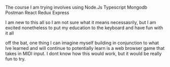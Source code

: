 The course I am trying involves using
Node.Js
Typescript
Mongodb
Postman
React
Redux
Express

I am new to this all so I am not sure what it means necessasrily, but I am excited nonetheless to put my education to the keyboard and have fun with it all

off the bat, one thing I can imagine myself building in conjunction to what Ive learned and will continue to potentially learn is a web browser game that takes in MIDI input. I dont know how this would work, but it would be really fun to try.

